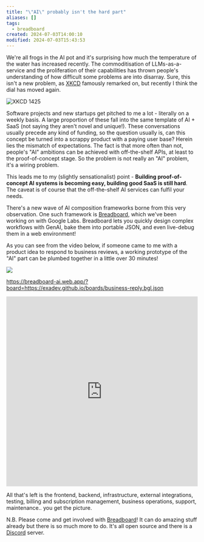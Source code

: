 ```yaml
---
title: "\"AI\" probably isn't the hard part"
aliases: []
tags:
  - breadboard
created: 2024-07-03T14:00:10
modified: 2024-07-03T15:43:53
---
```


We're all frogs in the AI pot and it's surprising how much the temperature of the water has increased recently. The commoditisation of LLMs-as-a-service and the proliferation of their capabilities has thrown people's understanding of how difficult some problems are into disarray. Sure, this isn't a new problem, as [XKCD](https://xkcd.com/1425/) famously remarked on, but recently I think the dial has moved again.

![](https://imgs.xkcd.com/comics/tasks_2x.png "XKCD 1425")

Software projects and new startups get pitched to me a lot - literally on a weekly basis. A large proportion of these fall into the same template of AI + SaaS (not saying they aren't novel and unique!). These conversations usually precede any kind of funding, so the question usually is, can this concept be turned into a scrappy product with a paying user base? Herein lies the mismatch of expectations. The fact is that more often than not, people's "AI" ambitions can be achieved with off-the-shelf APIs, at least to the proof-of-concept stage. So the problem is not really an "AI" problem, it's a wiring problem.

This leads me to my (slightly sensationalist) point - **Building proof-of-concept AI systems is becoming easy, building good SaaS is still hard**. The caveat is of course that the off-the-shelf AI services can fulfil your needs.

There's a new wave of AI composition frameworks borne from this very observation. One such framework is [Breadboard](https://github.com/breadboard-ai/breadboard), which we've been working on with Google Labs. Breadboard lets you quickly design complex workflows with GenAI, bake them into portable JSON, and even live-debug them in a web environment!

As you can see from the video below, if someone came to me with a product idea to respond to business reviews, a working prototype of the "AI" part can be plumbed together in a little over 30 minutes!

![](https://www.youtube.com/embed/lFe6koESrH4?rel=0)

<https://breadboard-ai.web.app/?board=https://exadev.github.io/boards/business-reply.bgl.json>

<iframe src="https://breadboard-ai.web.app/?board=https://exadev.github.io/boards/business-reply.bgl.json&embed" style="width: 100%; height: 500px; border: 0;"></iframe>

All that's left is the frontend, backend, infrastructure, external integrations, testing, billing and subscription management, business operations, support, maintenance.. you get the picture.

N.B. Please come and get involved with [Breadboard](https://breadboard-ai.github.io/breadboard/)! It can do amazing stuff already but there is so much more to do. It's all open source and there is a [Discord](https://discord.gg/breadboard) server.
